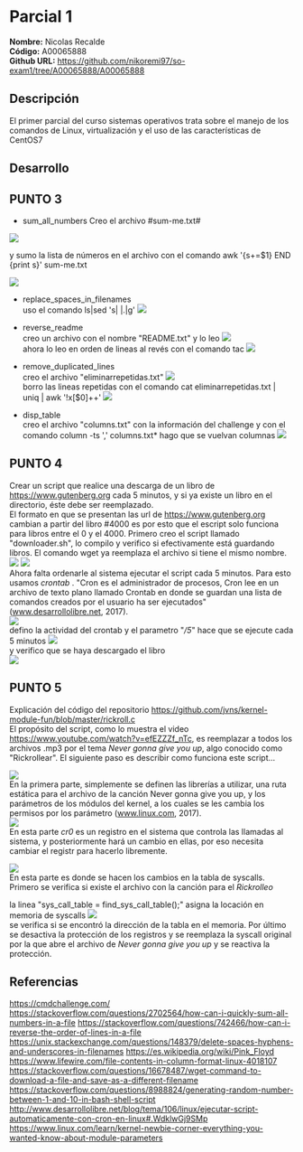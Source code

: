# Parcial 1

**Nombre:** Nicolas Recalde   
**Código:** A00065888  
**Github URL:**  https://github.com/nikoremi97/so-exam1/tree/A00065888/A00065888

## Descripción

El primer parcial del curso sistemas operativos trata sobre el manejo de los comandos de Linux, virtualización y el uso de las características de CentOS7

## Desarrollo

## PUNTO 3

 * sum_all_numbers
 Creo el archivo #sum-me.txt#
  
  ![][1]  
   
  y sumo la lista de números en el archivo con el comando awk '{s+=$1} END {print s}' sum-me.txt
  
  ![][2]  
    
* replace_spaces_in_filenames  
uso el comando ls|sed 's| |\.|g'
  ![][3]  
    
* reverse_readme  
  creo un archivo con el nombre "README.txt" y lo leo
  ![][4]  
  ahora lo leo en orden de lineas al revés  con el comando tac
  ![][5]  
    
* remove_duplicated_lines  
 creo el archivo "eliminarrepetidas.txt" 
 ![][6]  
 borro las lineas repetidas con el comando cat eliminarrepetidas.txt | uniq | awk '!x[$0]++'
 ![][7]  
    
 * disp_table  
 creo el archivo "columns.txt" con la información del challenge y con el comando column -ts ',' columns.txt* hago que se vuelvan columnas
 ![][8]  
    
## PUNTO 4
Crear un script que realice una descarga de un libro de  https://www.gutenberg.org cada 5 minutos, y si ya existe un libro en el directorio, éste debe ser reemplazado.  
El formato en que se presentan las url de  https://www.gutenberg.org cambian a partir del libro #4000 es por esto que el escript solo funciona para libros entre el 0 y el 4000.
Primero creo el script llamado "downloader.sh", lo compilo y verifico si efectivamente está guardando libros. El comando wget ya reemplaza el archivo si tiene el mismo nombre.
![][9]
![][10]  
Ahora falta ordenarle al sistema ejecutar el script cada 5 minutos. Para esto usamos *crontab* . "Cron es el administrador de procesos, Cron lee en un archivo de texto plano llamado Crontab en donde se guardan una lista de comandos creados por el usuario ha ser ejecutados" (www.desarrollolibre.net, 2017).   
![][11]  
defino la actividad del crontab y el parametro "*/5*" hace que se ejecute cada 5 minutos
![][12]  
y verifico que se haya descargado el libro   
![][13]

## PUNTO 5
Explicación del código del repositorio https://github.com/jvns/kernel-module-fun/blob/master/rickroll.c  
El propósito del script, como lo muestra el video https://www.youtube.com/watch?v=efEZZZf_nTc, es reemplazar a todos los archivos .mp3 por el tema *Never gonna give you up*, algo conocido como "Rickrollear". El siguiente paso es describir como funciona este script...  
  
![][14]  
En la primera parte, simplemente se definen las librerías a utilizar, una ruta estática para el archivo de la canción Never gonna give you up, y los parámetros de los módulos del kernel, a los cuales se les cambia los permisos por los parámetro (www.linux.com, 2017).  
![][15]  
En esta parte *cr0* es un registro en el sistema que controla las llamadas al sistema, y posteriormente hará un cambio en ellas, por eso necesita cambiar el registr para hacerlo libremente. 

![][16]  
En esta parte es donde se hacen los cambios en la tabla de syscalls. Primero se verifica si existe el archivo con la canción para el *Rickrolleo* 
  
la linea "sys_call_table = find_sys_call_table();" asigna la locación en memoria de syscalls 
![][17]  
se verifica si se encontró la dirección de la tabla en el memoria. Por último se desactiva la protección de los registros y se reemplaza la syscall original por la que abre el archivo de *Never gonna give you up* y se reactiva la protección.


## Referencias

https://cmdchallenge.com/
https://stackoverflow.com/questions/2702564/how-can-i-quickly-sum-all-numbers-in-a-file
https://stackoverflow.com/questions/742466/how-can-i-reverse-the-order-of-lines-in-a-file
https://unix.stackexchange.com/questions/148379/delete-spaces-hyphens-and-underscores-in-filenames
https://es.wikipedia.org/wiki/Pink_Floyd
https://www.lifewire.com/file-contents-in-column-format-linux-4018107
https://stackoverflow.com/questions/16678487/wget-command-to-download-a-file-and-save-as-a-different-filename
https://stackoverflow.com/questions/8988824/generating-random-number-between-1-and-10-in-bash-shell-script
http://www.desarrollolibre.net/blog/tema/106/linux/ejecutar-script-automaticamente-con-cron-en-linux#.WdklwGj9SMp
https://www.linux.com/learn/kernel-newbie-corner-everything-you-wanted-know-about-module-parameters

[1]: images/sum-me.PNG
[2]: images/sum-me-sol.PNG
[3]: images/replace-spaces.JPG
[4]: images/cat-readme.JPG
[5]: images/tac-readme.JPG
[6]: images/sin-eliminar.JPG
[7]: images/elimindas.JPG
[8]: images/columns.JPG
[9]: images/guten1.JPG
[10]: images/guten2.JPG
[11]: images/crontab.JPG
[12]: images/crontab2.JPG
[13]: images/crontab3.JPG
[14]: images/rickroll1.JPG
[15]: images/rickroll2.JPG
[16]: images/rickroll3.JPG
[17]: images/rickrollfindsys.JPG
